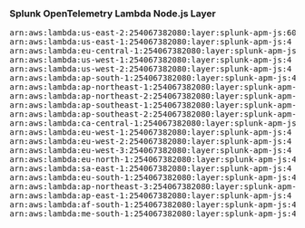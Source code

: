 <h3>Splunk OpenTelemetry Lambda Node.js Layer</h3>

<pre>
arn:aws:lambda:us-east-2:254067382080:layer:splunk-apm-js:60
arn:aws:lambda:us-east-1:254067382080:layer:splunk-apm-js:4
arn:aws:lambda:eu-central-1:254067382080:layer:splunk-apm-js:4
arn:aws:lambda:us-west-1:254067382080:layer:splunk-apm-js:4
arn:aws:lambda:us-west-2:254067382080:layer:splunk-apm-js:4
arn:aws:lambda:ap-south-1:254067382080:layer:splunk-apm-js:4
arn:aws:lambda:ap-northeast-1:254067382080:layer:splunk-apm-js:4
arn:aws:lambda:ap-northeast-2:254067382080:layer:splunk-apm-js:4
arn:aws:lambda:ap-southeast-1:254067382080:layer:splunk-apm-js:4
arn:aws:lambda:ap-southeast-2:254067382080:layer:splunk-apm-js:4
arn:aws:lambda:ca-central-1:254067382080:layer:splunk-apm-js:4
arn:aws:lambda:eu-west-1:254067382080:layer:splunk-apm-js:4
arn:aws:lambda:eu-west-2:254067382080:layer:splunk-apm-js:4
arn:aws:lambda:eu-west-3:254067382080:layer:splunk-apm-js:4
arn:aws:lambda:eu-north-1:254067382080:layer:splunk-apm-js:4
arn:aws:lambda:sa-east-1:254067382080:layer:splunk-apm-js:4
arn:aws:lambda:eu-south-1:254067382080:layer:splunk-apm-js:4
arn:aws:lambda:ap-northeast-3:254067382080:layer:splunk-apm-js:4
arn:aws:lambda:ap-east-1:254067382080:layer:splunk-apm-js:4
arn:aws:lambda:af-south-1:254067382080:layer:splunk-apm-js:4
arn:aws:lambda:me-south-1:254067382080:layer:splunk-apm-js:4
</pre>
